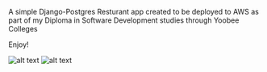 A simple Django-Postgres Resturant app created to be deployed to AWS as part of my Diploma in Software Development studies through Yoobee Colleges

Enjoy!

![alt text](https://github.com/biggie9925/django-resturant-app/blob/main/screenshots/1.jpg?raw=true)
![alt text](https://github.com/biggie9925/django-resturant-app/blob/main/screenshots/2.jpg?raw=true)